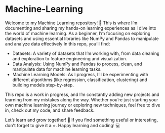 # Machine-Learning
Welcome to my Machine Learning repository! 🎉 This is where I’m documenting and sharing my hands-on learning experiences as I dive into the world of machine learning. As a beginner, I’m focusing on exploring datasets and using essential libraries like NumPy and Pandas to manipulate and analyze data effectively
In this repo, you’ll find:

- Datasets: A variety of datasets that I’m working with, from data cleaning and exploration to feature engineering and visualization.
- Data Analysis: Using NumPy and Pandas to process, clean, and manipulate data for machine learning tasks.
- Machine Learning Models: As I progress, I’ll be experimenting with different algorithms (like regression, classification, clustering) and building models step-by-step.

This repo is a work in progress, and I’m constantly adding new projects and learning from my mistakes along the way. Whether you’re just starting your own machine learning journey or exploring new techniques, feel free to dive in, check out my code, and share feedback.

Let’s learn and grow together! 🌱 If you find something useful or interesting, don't forget to give it a ⭐. Happy learning and coding! 💻

